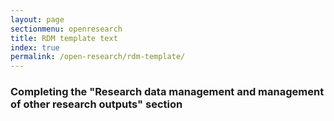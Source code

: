 ```yaml
---
layout: page
sectionmenu: openresearch
title: RDM template text
index: true
permalink: /open-research/rdm-template/
---
```


### Completing the "Research data management and management of other research outputs" section

